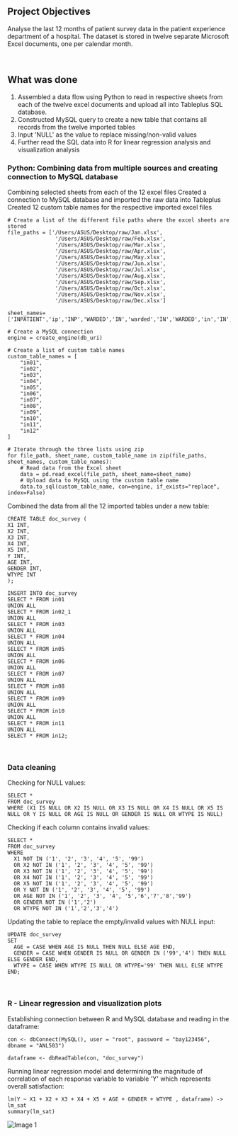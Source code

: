 ## Project Objectives
Analyse the last 12 months of patient survey data in the patient experience department of a hospital. The dataset is stored in twelve separate Microsoft Excel documents, one per calendar month. 

<br>

## What was done
1) Assembled a data flow using Python to read in respective sheets from each of the twelve excel documents and upload all into Tableplus SQL database.
2) Constructed MySQL query to create a new table that contains all records from the twelve imported tables
3) Input 'NULL' as the value to replace missing/non-valid values
4) Further read the SQL data into R for linear regression analysis and visualization analysis <br>

### Python: Combining data from multiple sources and creating connection to MySQL database

Combining selected sheets from each of the 12 excel files 
Created a connection to MySQL database and imported the raw data into Tableplus
Created 12 custom table names for the respective imported excel files
```
# Create a list of the different file paths where the excel sheets are stored
file_paths = ['/Users/ASUS/Desktop/raw/Jan.xlsx',
               '/Users/ASUS/Desktop/raw/Feb.xlsx',
               '/Users/ASUS/Desktop/raw/Mar.xlsx',
               '/Users/ASUS/Desktop/raw/Apr.xlsx',
               '/Users/ASUS/Desktop/raw/May.xlsx',
               '/Users/ASUS/Desktop/raw/Jun.xlsx',
               '/Users/ASUS/Desktop/raw/Jul.xlsx',
               '/Users/ASUS/Desktop/raw/Aug.xlsx',
               '/Users/ASUS/Desktop/raw/Sep.xlsx',
               '/Users/ASUS/Desktop/raw/Oct.xlsx',
               '/Users/ASUS/Desktop/raw/Nov.xlsx',
               '/Users/ASUS/Desktop/raw/Dec.xlsx']

sheet_names=['INPATIENT','ip','INP','WARDED','IN','warded','IN','WARDED','in','IN','InP','Inpatient']

# Create a MySQL connection
engine = create_engine(db_uri)

# Create a list of custom table names
custom_table_names = [
    "in01",
    "in02",
    "in03",
    "in04",
    "in05",
    "in06",
    "in07",
    "in08",
    "in09",
    "in10",
    "in11",
    "in12"
]

# Iterate through the three lists using zip
for file_path, sheet_name, custom_table_name in zip(file_paths, sheet_names, custom_table_names):
    # Read data from the Excel sheet
    data = pd.read_excel(file_path, sheet_name=sheet_name) 
    # Upload data to MySQL using the custom table name
    data.to_sql(custom_table_name, con=engine, if_exists="replace", index=False)
```

Combined the data from all the 12 imported tables under a new table:
```
CREATE TABLE doc_survey (
X1 INT,
X2 INT,
X3 INT,
X4 INT,
X5 INT,
Y INT,
AGE INT,
GENDER INT,
WTYPE INT
);

INSERT INTO doc_survey
SELECT * FROM in01
UNION ALL
SELECT * FROM in02_1
UNION ALL
SELECT * FROM in03
UNION ALL
SELECT * FROM in04
UNION ALL
SELECT * FROM in05
UNION ALL
SELECT * FROM in06
UNION ALL
SELECT * FROM in07
UNION ALL
SELECT * FROM in08
UNION ALL
SELECT * FROM in09
UNION ALL
SELECT * FROM in10
UNION ALL
SELECT * FROM in11
UNION ALL
SELECT * FROM in12;
```
<br>

### Data cleaning

Checking for NULL values:
```
SELECT *
FROM doc_survey
WHERE (X1 IS NULL OR X2 IS NULL OR X3 IS NULL OR X4 IS NULL OR X5 IS NULL OR Y IS NULL OR AGE IS NULL OR GENDER IS NULL OR WTYPE IS NULL)
```

Checking if each column contains invalid values:
```
SELECT *
FROM doc_survey
WHERE
  X1 NOT IN ('1', '2', '3', '4', '5', '99')
  OR X2 NOT IN ('1', '2', '3', '4', '5', '99')
  OR X3 NOT IN ('1', '2', '3', '4', '5', '99')
  OR X4 NOT IN ('1', '2', '3', '4', '5', '99')
  OR X5 NOT IN ('1', '2', '3', '4', '5', '99')
  OR Y NOT IN ('1', '2', '3', '4', '5', '99')
  OR AGE NOT IN ('1', '2', '3', '4', '5','6','7','8','99')
  OR GENDER NOT IN ('1','2')
  OR WTYPE NOT IN ('1','2','3','4')
```

Updating the table to replace the empty/invalid values with NULL input:
```
UPDATE doc_survey
SET
  AGE = CASE WHEN AGE IS NULL THEN NULL ELSE AGE END,
  GENDER = CASE WHEN GENDER IS NULL OR GENDER IN ('99','4') THEN NULL ELSE GENDER END,
  WTYPE = CASE WHEN WTYPE IS NULL OR WTYPE='99' THEN NULL ELSE WTYPE END;
```
<br>

### R - Linear regression and visualization plots

Establishing connection between R and MySQL database and reading in the dataframe:
```
con <- dbConnect(MySQL(), user = "root", password = "bay123456", dbname = "ANL503")

dataframe <- dbReadTable(con, "doc_survey")
```

Running linear regression model and determining the magnitude of correlation of each response variable to variable 'Y' which represents overall satisfaction:
```
lm(Y ~ X1 + X2 + X3 + X4 + X5 + AGE + GENDER + WTYPE , dataframe) -> lm_sat
summary(lm_sat)
```
![Image 1](https://github.com/bayyangjie/Data-Wrangling/blob/main/Images/regression.png?raw=true)






